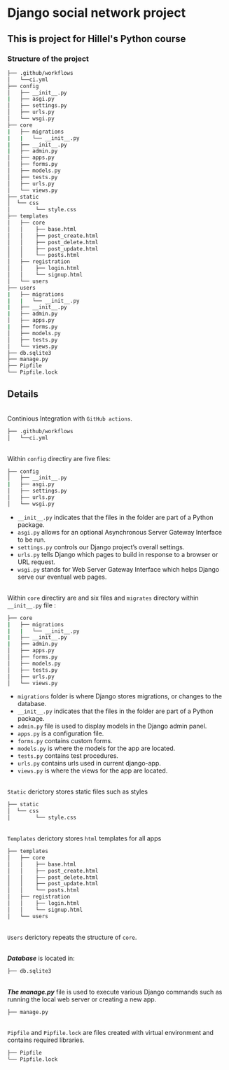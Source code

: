 # Django social network project

## This is project for Hillel's Python course

### Structure of the project

``` bash
├── .github/workflows
│   └──ci.yml
├── config
│   ├── __init__.py
|   ├── asgi.py
│   ├── settings.py
│   ├── urls.py
│   └── wsgi.py
├── core
|   ├── migrations
|   |   └── __init__.py
|   ├── __init__.py
|   ├── admin.py
│   ├── apps.py
│   ├── forms.py
│   ├── models.py
│   ├── tests.py
│   ├── urls.py
│   └── views.py
├── static
│  └── css
│        └── style.css
├── templates 
│   ├── core
│   │    ├── base.html
│   │    ├── post_create.html
│   │    ├── post_delete.html
│   │    ├── post_update.html
│   │    └── posts.html
│   ├── registration
│   │    ├── login.html
│   │    └── signup.html
│   └── users
├── users
|   ├── migrations
|   |   └── __init__.py
|   ├── __init__.py
|   ├── admin.py
│   ├── apps.py
|   ├── forms.py
│   ├── models.py
│   ├── tests.py
│   └── views.py
├── db.sqlite3
├── manage.py
├── Pipfile
└── Pipfile.lock
```

## Details

\
Continious Integration with `GitHub actions`.

``` bash
├── .github/workflows
│   └──ci.yml
```

\
Within `config` directiry are five files:

```bash
├── config
│   ├── __init__.py
|   ├── asgi.py
│   ├── settings.py
│   ├── urls.py
│   └── wsgi.py
```

- `__init__.py` indicates that the files in the folder are part of a Python package.
- `asgi.py` allows for an optional Asynchronous Server Gateway Interface to be run.
- `settings.py` controls our Django project’s overall settings.
- `urls.py` tells Django which pages to build in response to a browser or URL request.
- `wsgi.py` stands for Web Server Gateway Interface which helps Django serve our eventual web pages.

\
Within `core` directiry are and six files and `migrates` directory within `__init__.py` file :

```bash
├── core
|   ├── migrations
|   |   └── __init__.py
|   ├── __init__.py
|   ├── admin.py
│   ├── apps.py
│   ├── forms.py
│   ├── models.py
│   ├── tests.py
│   ├── urls.py
│   └── views.py
```

- `migrations` folder is where Django stores migrations, or changes to the database.
- `__init__.py` indicates that the files in the folder are part of a Python package.
- `admin.py` file is used to display  models in the Django admin panel.
- `apps.py` is a configuration file.
- `forms.py` contains custom forms.
- `models.py` is where the models for the app are located.
- `tests.py` contains test procedures.
- `urls.py` contains urls used in current django-app.
- `views.py` is where the views for the app are located.

\
`Static` derictory stores static files such as styles

```bash
├── static
│  └── css
│        └── style.css
```

\
`Templates` derictory stores `html` templates for all apps

```bash
├── templates 
│   ├── core
│   │    ├── base.html
│   │    ├── post_create.html
│   │    ├── post_delete.html
│   │    ├── post_update.html
│   │    └── posts.html
│   ├── registration
│   │    ├── login.html
│   │    └── signup.html
│   └── users
```

\
`Users` derictory repeats the structure of `core`.

\
**_Database_** is located in:

```bash
├── db.sqlite3
```

\
**_The manage.py_** file is used to execute various Django commands such as running the local web server or creating a new app.

```bash
├── manage.py
```

\
`Pipfile` and `Pipfile.lock`  are files created with virtual environment and contains required libraries.

```bash
├── Pipfile
└── Pipfile.lock
```
